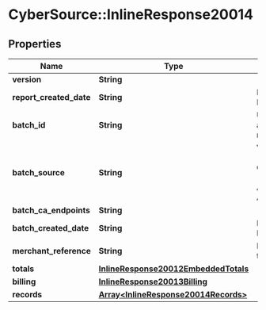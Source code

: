 # CyberSource::InlineResponse20014

## Properties
Name | Type | Description | Notes
------------ | ------------- | ------------- | -------------
**version** | **String** |  | [optional] 
**report_created_date** | **String** | ISO-8601 format: yyyy-MM-ddTHH:mm:ssZ | [optional] 
**batch_id** | **String** | Unique identification number assigned to the submitted request. | [optional] 
**batch_source** | **String** | Valid Values:   * SCHEDULER   * TOKEN_API   * CREDIT_CARD_FILE_UPLOAD   * AMEX_REGSITRY   * AMEX_REGISTRY_API   * AMEX_MAINTENANCE  | [optional] 
**batch_ca_endpoints** | **String** |  | [optional] 
**batch_created_date** | **String** | ISO-8601 format: yyyy-MM-ddTHH:mm:ssZ | [optional] 
**merchant_reference** | **String** | Reference used by merchant to identify batch. | [optional] 
**totals** | [**InlineResponse20012EmbeddedTotals**](InlineResponse20012EmbeddedTotals.md) |  | [optional] 
**billing** | [**InlineResponse20013Billing**](InlineResponse20013Billing.md) |  | [optional] 
**records** | [**Array&lt;InlineResponse20014Records&gt;**](InlineResponse20014Records.md) |  | [optional] 


